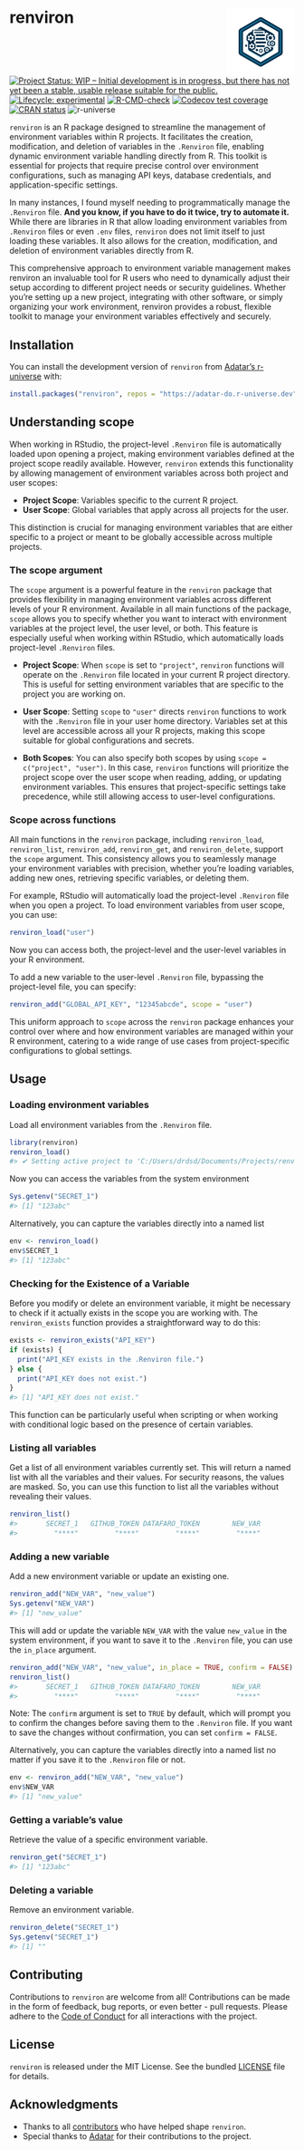
<!-- README.md is generated from README.Rmd. Please edit that file -->

# renviron <img src="man/figures/logo.png" align="right" height="120" alt="" />

<!-- badges: start -->

[![Project Status: WIP – Initial development is in progress, but there
has not yet been a stable, usable release suitable for the
public.](https://www.repostatus.org/badges/latest/wip.svg)](https://www.repostatus.org/#wip)
[![Lifecycle:
experimental](https://img.shields.io/badge/lifecycle-experimental-orange.svg)](https://www.tidyverse.org/lifecycle/#experimental)
[![R-CMD-check](https://github.com/adatar-do/renviron/actions/workflows/R-CMD-check.yaml/badge.svg)](https://github.com/adatar-do/renviron/actions/workflows/R-CMD-check.yaml)
[![Codecov test
coverage](https://codecov.io/gh/adatar-do/renviron/branch/main/graph/badge.svg)](https://codecov.io/gh/adatar-do/renviron?branch=main)
[![CRAN
status](https://www.r-pkg.org/badges/version/renviron)](https://CRAN.R-project.org/package=renviron)
![r-universe](https://adatar-do.r-universe.dev/badges/renviron)
<!-- badges: end -->

`renviron` is an R package designed to streamline the management of
environment variables within R projects. It facilitates the creation,
modification, and deletion of variables in the `.Renviron` file,
enabling dynamic environment variable handling directly from R. This
toolkit is essential for projects that require precise control over
environment configurations, such as managing API keys, database
credentials, and application-specific settings.

In many instances, I found myself needing to programmatically manage the
`.Renviron` file. **And you know, if you have to do it twice, try to
automate it.** While there are libraries in R that allow loading
environment variables from `.Renviron` files or even `.env` files,
`renviron` does not limit itself to just loading these variables. It
also allows for the creation, modification, and deletion of environment
variables directly from R.

This comprehensive approach to environment variable management makes
renviron an invaluable tool for R users who need to dynamically adjust
their setup according to different project needs or security guidelines.
Whether you’re setting up a new project, integrating with other
software, or simply organizing your work environment, renviron provides
a robust, flexible toolkit to manage your environment variables
effectively and securely.

<!--
Agregar la capacidad de especificar el nombre del archivo, sin embargo sigue siendo capaz de encontrarlo a nivel de proyecto (debilidad?) y user (FORTALEZA). AUnque se recomienda mantener la estructura básica de las variables de entorno en el archivo .Renviron `key=value` (explicar las reglas que espera renviron que se cumplan).
-->

## Installation

You can install the development version of `renviron` from [Adatar’s
r-universe](https://adatar-do.r-universe.dev/renviron) with:

``` r
install.packages("renviron", repos = "https://adatar-do.r-universe.dev")
```

## Understanding scope

When working in RStudio, the project-level `.Renviron` file is
automatically loaded upon opening a project, making environment
variables defined at the project scope readily available. However,
`renviron` extends this functionality by allowing management of
environment variables across both project and user scopes:

- **Project Scope**: Variables specific to the current R project.
- **User Scope**: Global variables that apply across all projects for
  the user.

This distinction is crucial for managing environment variables that are
either specific to a project or meant to be globally accessible across
multiple projects.

### The scope argument

The `scope` argument is a powerful feature in the `renviron` package
that provides flexibility in managing environment variables across
different levels of your R environment. Available in all main functions
of the package, `scope` allows you to specify whether you want to
interact with environment variables at the project level, the user
level, or both. This feature is especially useful when working within
RStudio, which automatically loads project-level `.Renviron` files.

- **Project Scope**: When `scope` is set to `"project"`, `renviron`
  functions will operate on the `.Renviron` file located in your current
  R project directory. This is useful for setting environment variables
  that are specific to the project you are working on.

- **User Scope**: Setting `scope` to `"user"` directs `renviron`
  functions to work with the `.Renviron` file in your user home
  directory. Variables set at this level are accessible across all your
  R projects, making this scope suitable for global configurations and
  secrets.

- **Both Scopes**: You can also specify both scopes by using
  `scope = c("project", "user")`. In this case, `renviron` functions
  will prioritize the project scope over the user scope when reading,
  adding, or updating environment variables. This ensures that
  project-specific settings take precedence, while still allowing access
  to user-level configurations.

### Scope across functions

All main functions in the `renviron` package, including `renviron_load`,
`renviron_list`, `renviron_add`, `renviron_get`, and `renviron_delete`,
support the `scope` argument. This consistency allows you to seamlessly
manage your environment variables with precision, whether you’re loading
variables, adding new ones, retrieving specific variables, or deleting
them.

For example, RStudio will automatically load the project-level
`.Renviron` file when you open a project. To load environment variables
from user scope, you can use:

``` r
renviron_load("user")
```

Now you can access both, the project-level and the user-level variables
in your R environment.

To add a new variable to the user-level `.Renviron` file, bypassing the
project-level file, you can specify:

``` r
renviron_add("GLOBAL_API_KEY", "12345abcde", scope = "user")
```

This uniform approach to `scope` across the `renviron` package enhances
your control over where and how environment variables are managed within
your R environment, catering to a wide range of use cases from
project-specific configurations to global settings.

## Usage

### Loading environment variables

Load all environment variables from the `.Renviron` file.

``` r
library(renviron)
renviron_load()
#> ✔ Setting active project to 'C:/Users/drdsd/Documents/Projects/renviron'
```

Now you can access the variables from the system environment

``` r
Sys.getenv("SECRET_1")
#> [1] "123abc"
```

Alternatively, you can capture the variables directly into a named list

``` r
env <- renviron_load()
env$SECRET_1
#> [1] "123abc"
```

### Checking for the Existence of a Variable

Before you modify or delete an environment variable, it might be
necessary to check if it actually exists in the scope you are working
with. The `renviron_exists` function provides a straightforward way to
do this:

``` r
exists <- renviron_exists("API_KEY")
if (exists) {
  print("API_KEY exists in the .Renviron file.")
} else {
  print("API_KEY does not exist.")
}
#> [1] "API_KEY does not exist."
```

This function can be particularly useful when scripting or when working
with conditional logic based on the presence of certain variables.

### Listing all variables

Get a list of all environment variables currently set. This will return
a named list with all the variables and their values. For security
reasons, the values are masked. So, you can use this function to list
all the variables without revealing their values.

``` r
renviron_list()
#>       SECRET_1   GITHUB_TOKEN DATAFARO_TOKEN        NEW_VAR 
#>         "****"         "****"         "****"         "****"
```

### Adding a new variable

Add a new environment variable or update an existing one.

``` r
renviron_add("NEW_VAR", "new_value")
Sys.getenv("NEW_VAR")
#> [1] "new_value"
```

This will add or update the variable `NEW_VAR` with the value
`new_value` in the system environment, if you want to save it to the
`.Renviron` file, you can use the `in_place` argument.

``` r
renviron_add("NEW_VAR", "new_value", in_place = TRUE, confirm = FALSE)
renviron_list()
#>       SECRET_1   GITHUB_TOKEN DATAFARO_TOKEN        NEW_VAR 
#>         "****"         "****"         "****"         "****"
```

Note: The `confirm` argument is set to `TRUE` by default, which will
prompt you to confirm the changes before saving them to the `.Renviron`
file. If you want to save the changes without confirmation, you can set
`confirm = FALSE`.

Alternatively, you can capture the variables directly into a named list
no matter if you save it to the `.Renviron` file or not.

``` r
env <- renviron_add("NEW_VAR", "new_value")
env$NEW_VAR
#> [1] "new_value"
```

### Getting a variable’s value

Retrieve the value of a specific environment variable.

``` r
renviron_get("SECRET_1")
#> [1] "123abc"
```

### Deleting a variable

Remove an environment variable.

``` r
renviron_delete("SECRET_1")
Sys.getenv("SECRET_1")
#> [1] ""
```

## Contributing

Contributions to `renviron` are welcome from all! Contributions can be
made in the form of feedback, bug reports, or even better - pull
requests. Please adhere to the [Code of Conduct](CODE_OF_CONDUCT.md) for
all interactions with the project.

## License

`renviron` is released under the MIT License. See the bundled
[LICENSE](LICENSE.md) file for details.

## Acknowledgments

- Thanks to all
  [contributors](https://github.com/adatar-do/renviron/graphs/contributors)
  who have helped shape `renviron`.
- Special thanks to [Adatar](https://adatar.do) for their contributions
  to the project.
